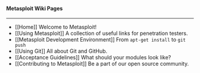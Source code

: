 #### Metasploit Wiki Pages
----
* [[Home]] Welcome to Metasploit!
* [[Using Metasploit]] A collection of useful links for penetration testers.
* [[Metasploit Development Environment]] From `apt-get install` to `git push`
* [[Using Git]] All about Git and GitHub.
* [[Acceptance Guidelines]] What should your modules look like?
* [[Contributing to Metasploit]] Be a part of our open source community.
